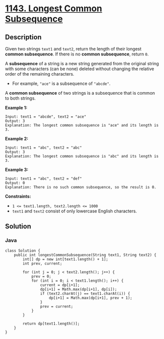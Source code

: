 # [1143. Longest Common Subsequence](https://leetcode.com/problems/longest-common-subsequence/description/)

## Description
Given two strings `text1` and `text2`, return the length of their longest **common subsequence**. If there is no **common subsequence**, return `0`.

A **subsequence** of a string is a new string generated from the original string with some characters (can be none) deleted without changing the relative order of the remaining characters.

+ For example, `"ace"` is a subsequence of `"abcde"`.

A **common subsequence** of two strings is a subsequence that is common to both strings.

**Example 1:**
```
Input: text1 = "abcde", text2 = "ace" 
Output: 3  
Explanation: The longest common subsequence is "ace" and its length is 3.
```

**Example 2:**
```
Input: text1 = "abc", text2 = "abc"
Output: 3
Explanation: The longest common subsequence is "abc" and its length is 3.
```

**Example 3:**
```
Input: text1 = "abc", text2 = "def"
Output: 0
Explanation: There is no such common subsequence, so the result is 0.
```


**Constraints:**
+ `1 <= text1.length, text2.length <= 1000`
+ `text1` and `text2` consist of only lowercase English characters.

## Solution
### Java
```
class Solution {
    public int longestCommonSubsequence(String text1, String text2) {
        int[] dp = new int[text1.length() + 1];
        int prev, current;

        for (int j = 0; j < text2.length(); j++) {
            prev = 0;
            for (int i = 0; i < text1.length(); i++) {
                current = dp[i+1];
                dp[i+1] = Math.max(dp[i+1], dp[i]);
                if (text2.charAt(j) == text1.charAt(i)) {
                    dp[i+1] = Math.max(dp[i+1], prev + 1);
                }
                prev = current;
            }
        }

        return dp[text1.length()];
    }
}
```
